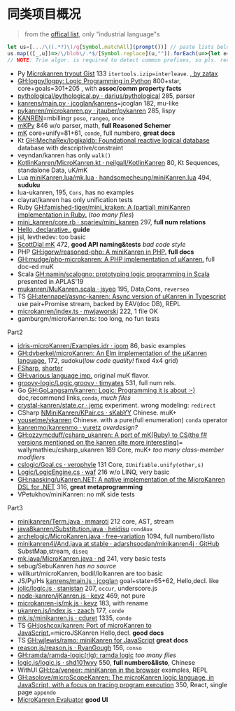 # 同类项目概况

>from the [offical list](http://minikanren.org/#implementations), only "industrial language"s

```js
let us=[.../\((.*?)\)/g[Symbol.matchAll](prompt())] // paste lists below
us.map(([_,u])=>/\/blob\/.*$/[Symbol.replace](u,"")).forEach(u=>{let e=document.querySelector(`a[href="${u}"]`); if(e)e.classList.add("added")})
// NOTE: Trie algor. is required to detect common prefixes, so pls. recheck by yourself
```

- Py [Microkanren tryout Gist](https://gist.github.com/cheery/d89bfb4c8d6c7a3eb908) 133 `itertools.izip=interleave`. [, by zatax](https://github.com/zaxtax/microKanren/blob/master/microkanren.py)
- [GH:logpy/logpy: Logic Programming in Python](https://github.com/logpy/logpy) 800+star, core+goals=301+205 , with __assoc/comm property facts__
- [pythological/pythological.py · darius/pythological](https://github.com/darius/pythological/blob/master/pythological.py#L153) 285, parser
- [kanrens/main.py · jcoglan/kanrens](https://github.com/jcoglan/kanrens/blob/master/python/main.py)=jcoglan 182, mu-like
- [pykanren/microkanren.py · jtauber/pykanren](https://github.com/jtauber/pykanren/blob/master/microkanren.py) 285, lispy
- [KANREN](https://github.com/mbillingr/miniKANREN/blob/master/Python/goals.py)=mbillingr `poso`, `rangeo`, `once`
- [mKPy](https://github.com/massimo-nocentini/microkanrenpy/blob/master/src/mclock.py) 846 w/o parser, math, __full Reasoned Schemer__
- [mK](https://github.com/ethframe/microkanren/blob/master/mk/core.py) core+unify=81+61, `conde`, full numbero, __great docs__
- Kt [GH:MechaRex/logikaldb: Foundational reactive logical database](https://github.com/MechaRex/logikaldb) database with descriptive/constraint
- veyndan/kanren has only `walk()`
- [KotlinKanren/MicroKanren.kt · neilgall/KotlinKanren](https://github.com/neilgall/KotlinKanren/blob/master/src/main/kotlin/uk/neilgall/kanren/MicroKanren.kt) 80, Kt Sequences, standalone Data, uK/mK
- Lua [miniKanren.lua/mk.lua · handsomecheung/miniKanren.lua](https://github.com/handsomecheung/miniKanren.lua/blob/master/mk.lua) 494, __suduku__
- lua-ukanren, 195, `Cons`, has no examples
- clayrat/kanren has only unification tests
- Ruby [GH:famished-tiger/mini_kraken: A (partial) miniKanren implementation in Ruby.](https://github.com/famished-tiger/mini_kraken/) (_too many files_)
- [mini_kanren/core.rb · spariev/mini_kanren](https://github.com/spariev/mini_kanren/blob/master/lib/mini_kanren/core.rb) 297, __full num relations__
- [Hello, declarative..](https://github.com/tomstuart/kanren) __guide__
- jsl, levthedev: too basic
- [ScottDial mK](http://scottdial.com/projects/minikanren.rb) 472, __good API naming&tests__ _bad code style_
- PHP [GH:igorw/reasoned-php: A miniKanren in PHP.](https://github.com/igorw/reasoned-php) __full docs__
- [GH:mudge/php-microkanren: A PHP implementation of μKanren.](https://github.com/mudge/php-microkanren) full doc-ed muK
- Scala [GH:namin/scalogno: prototyping logic programming in Scala](https://github.com/namin/scalogno) presented in APLAS'19
- [mukanren/MuKanren.scala · jsyeo](https://github.com/jsyeo/mukanren/blob/master/src/main/scala/MuKanren.scala) 195, Data,Cons, `reverseo`
- TS [GH:atennapel/async-kanren: Async version of uKanren in Typescript](https://github.com/atennapel/async-kanren) use pair+Promise stream, backed by EAV(doc DB), REPL
- [microkanren/index.ts · mwjaworski](https://github.com/mwjaworski/microkanren/blob/master/lib/index.ts) 222, 1 file OK
- gamburgm/microKanren.ts: too long, no fun tests

Part2

- [idris-microKanren/Examples.idr · joom](https://github.com/joom/idris-microKanren/blob/master/Examples.idr) 86, basic examples
- [GH:dvberkel/microKanren: An Elm implementation of the μKanren language.](https://github.com/dvberkel/microKanren) 172, sudoku(_low code quality!_ fixed 4x4 grid)
- [FSharp](https://github.com/kurtschelfthout/FsLogic/blob/master/FsLogic/Substitution.fs), [shorter](https://github.com/palladin/logic/blob/master/src/logic.core/logic.fs)
- [GH:various language imp.](https://github.com/bodil/microkanrens) original muK flavor.
- [groovy-logic/Logic.groovy · timyates](https://github.com/timyates/groovy-logic/blob/master/src/main/groovy/com/bloidonia/logic/Logic.groovy) 531, full num rels.
- Go [GH:GoLangsam/kanren: Logic: Programming it is about :-)](https://github.com/GoLangsam/kanren) doc,recommend links,`conda`, _much files_
- [crystal-kanren/state.cr · jemc](https://github.com/jemc/crystal-kanren/blob/master/src/kanren/state.cr) experiment. wrong modeling: `redirect`
- CSharp [NMiniKanren/KPair.cs · sKabYY](https://github.com/sKabYY/NMiniKanren/blob/master/NMiniKanren/KPair.cs) Chinese. muK+
- [yousetme/ykanren](https://github.com/yousetme/ykanren/blob/master/mkc.ss) Chinese. with a pure(full enumeration) `conda` operator
- [kanrenmo/kanrenmo · yuretz](https://github.com/yuretz/kanrenmo/tree/master/kanrenmo) _overdesign?_
- [GH:ozzymcduff/csharp_ukanren: A port of mK(Ruby) to CS(the f# versions mentioned on the kanren site more interesting)](https://github.com/ozzymcduff/csharp_ukanren)= wallymathieu/csharp_ukanren  189 Core, muK+ _too many class-member modifiers_
- [cslogic/Goal.cs · verophyle](https://github.com/verophyle/cslogic/blob/master/CSLogic/Goal.cs) 131 Core, `IUnifiable.unify(other,s)`
- [Logic/LogicEngine.cs · waf](https://github.com/waf/Logic/blob/master/Logic/Engine/LogicEngine.cs) 216 w/o LINQ, very basic
- [GH:naasking/uKanren.NET: A native implementation of the MicroKanren DSL for .NET](https://github.com/naasking/uKanren.NET/blob/master/uKanren/Kanren.cs#L245) 316, __great metaprogramming__
- VPetukhov/miniKanren: no mK side tests

Part3

- [minikanren/Term.java · mmaroti](https://github.com/mmaroti/minikanren/blob/master/src/minikanren/core/Term.java) 212 core, AST, stream
- [java8kanren/Substitution.java · heidisu](https://github.com/heidisu/java8kanren/blob/master/src/main/java/org/morkland/java8kanren/Substitution.java) `condAux`
- [archelogic/MicroKanren.java · free-variation](https://github.com/free-variation/archelogic/blob/master/src/archelogic/MicroKanren.java) 1094, full numbero/listo
- [minikanren4j/And.java at stable · adarshsoodan/minikanren4j · GitHub](https://github.com/adarshsoodan/minikanren4j/blob/stable/src/main/java/in/neolog/minikanren/goal/And.java) SubstMap,stream, `diseq`
- [mk.java/MicroKanren.java · nd](https://github.com/nd/mk.java/blob/master/src/main/java/MicroKanren.java) 241, very basic tests
- sebug/SebuKanren _has no source_
- willkurt/microKanren,  bodil/lolkanren are too basic
- JS/Py/Hs [kanrens/main.js · jcoglan](https://github.com/jcoglan/kanrens/blob/master/es6/main.js) goal+state=65+62, Hello,decl. like
- [jolic/logic.js · stanistan](https://github.com/stanistan/jolic/blob/master/src/logic.js) 207, `occur`, underscore.js
- [node-kanren/jKanren.js · keyz](https://github.com/keyz/node-kanren/blob/master/jKanren.js) 469, not pure
- [microkanren-js/mk.js · keyz](https://github.com/keyz/microkanren-js/blob/master/src/mk.js) 183, with rename
- [ukanren.js/index.js · zaach](https://github.com/zaach/ukanren.js/blob/master/index.js) 177, `conde`
- [mk.js/minikanren.js · cduret](https://github.com/cduret/mk.js/blob/master/minikanren.js) 1335, `conde`
- TS [GH:joshcox/kanren: Port of microKanren to JavaScript.](https://github.com/joshcox/kanren)=microJSKanren Hello,decl. __good docs__
- TS [GH:wjlewis/ramo: miniKanren for JavaScript](https://github.com/wjlewis/ramo) __great docs__
- [reason.js/reason.js · RyanGough](https://github.com/RyanGough/reason.js/blob/master/reason.js#L146) 156, `conso`
- [GH:ramda/ramda-logic(rlg): ramda logic](https://github.com/ramda/ramda-logic) _too many files_
- [logic.js/logic.js · shd101wyy](https://github.com/shd101wyy/logic.js/blob/master/lib/logic.js) 550, __full numbero&listo__, Chinese
- WithUI [GH:tca/veneer: miniKanren in the browser](https://github.com/tca/veneer) examples, REPL
- [GH:asolove/microScopeKanren: The microKanren logic language, in JavaScript, with a focus on tracing program execution](https://github.com/asolove/microScopeKanren/blob/master/src/index.sjs) 350, React, single page `appendo`
- [MicroKanren Evaluator](http://functorial.com/mu-kanren/) __good UI__
